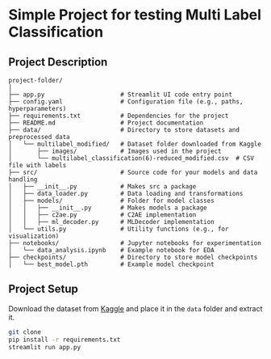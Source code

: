 # Simple Project for testing Multi Label Classification

## Project Description

```
project-folder/
│
├── app.py                     # Streamlit UI code entry point
├── config.yaml                # Configuration file (e.g., paths, hyperparameters)
├── requirements.txt           # Dependencies for the project
├── README.md                  # Project documentation
├── data/                      # Directory to store datasets and preprocessed data
│   └── multilabel_modified/   # Dataset folder downloaded from Kaggle
│       ├── images/            # Images used in the project
│       └── multilabel_classification(6)-reduced_modified.csv  # CSV file with labels
├── src/                       # Source code for your models and data handling
│   ├── __init__.py            # Makes src a package
│   ├── data_loader.py         # Data loading and transformations
│   ├── models/                # Folder for model classes
│   │   ├── __init__.py        # Makes models a package
│   │   ├── c2ae.py            # C2AE implementation
│   │   ├── ml_decoder.py      # MLDecoder implementation
│   └── utils.py               # Utility functions (e.g., for visualization)
├── notebooks/                 # Jupyter notebooks for experimentation
│   └── data_analysis.ipynb    # Example notebook for EDA
├── checkpoints/               # Directory to store model checkpoints
│   └── best_model.pth         # Example model checkpoint
```

## Project Setup

Download the dataset from [Kaggle](https://www.kaggle.com/datasets/meherunnesashraboni/multi-label-image-classification-dataset) and place it in the `data` folder and extract it.

```bash
git clone
pip install -r requirements.txt
streamlit run app.py
```